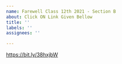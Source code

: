 ```yaml
---
name: Farewell Class 12th 2021 - Section B
about: Click ON Link Given Bellow
title: ''
labels: ''
assignees: ''

---
```


https://bit.ly/38hxjbW
